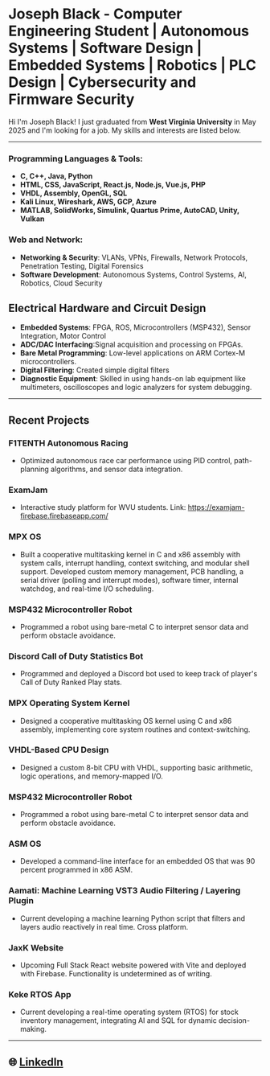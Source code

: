 # Joseph Black - Computer Engineering Student | Autonomous Systems | Software Design | Embedded Systems | Robotics | PLC Design | Cybersecurity and Firmware Security

Hi I'm Joseph Black! I just graduated from **West Virginia University** in May 2025 and I'm looking for a job. My skills and interests are listed below.

---

### **Programming Languages & Tools:**
- **C, C++, Java, Python**  
- **HTML, CSS, JavaScript, React.js, Node.js, Vue.js, PHP**  
- **VHDL, Assembly, OpenGL, SQL**  
- **Kali Linux, Wireshark, AWS, GCP, Azure**  
- **MATLAB, SolidWorks, Simulink, Quartus Prime, AutoCAD, Unity, Vulkan**

### **Web and Network:**
- **Networking & Security**: VLANs, VPNs, Firewalls, Network Protocols, Penetration Testing, Digital Forensics  
- **Software Development**: Autonomous Systems, Control Systems, AI, Robotics, Cloud Security

##  Electrical Hardware and Circuit Design

- **Embedded Systems**: FPGA, ROS, Microcontrollers (MSP432), Sensor Integration, Motor Control  
- **ADC/DAC Interfacing**:Signal acquisition and processing on FPGAs.
- **Bare Metal Programming**: Low-level applications on ARM Cortex-M microcontrollers.
- **Digital Filtering**: Created simple digital filters
- **Diagnostic Equipment**: Skilled in using hands-on lab equipment like multimeters, oscilloscopes and logic analyzers for system debugging.

---
## Recent Projects

### **F1TENTH Autonomous Racing**  
- Optimized autonomous race car performance using PID control, path-planning algorithms, and sensor data integration.

###  **ExamJam**  
- Interactive study platform for WVU students. Link: https://examjam-firebase.firebaseapp.com/

###  **MPX OS**  
- Built a cooperative multitasking kernel in C and x86 assembly with system calls, interrupt handling, context switching, and modular shell support. Developed custom memory management, PCB handling, a serial driver (polling and interrupt modes), software timer, internal watchdog, and real-time I/O scheduling.

### **MSP432 Microcontroller Robot**  
- Programmed a robot using bare-metal C to interpret sensor data and perform obstacle avoidance.

### **Discord Call of Duty Statistics Bot**  
- Programmed and deployed a Discord bot used to keep track of player's Call of Duty Ranked Play stats.

### **MPX Operating System Kernel**  
- Designed a cooperative multitasking OS kernel using C and x86 assembly, implementing core system routines and context-switching.

### **VHDL-Based CPU Design**  
- Designed a custom 8-bit CPU with VHDL, supporting basic arithmetic, logic operations, and memory-mapped I/O.

### **MSP432 Microcontroller Robot**  
- Programmed a robot using bare-metal C to interpret sensor data and perform obstacle avoidance.

### **ASM OS**  
- Developed a command-line interface for an embedded OS that was 90 percent programmed in x86 ASM.

### **Aamati: Machine Learning VST3 Audio Filtering / Layering Plugin**  
- Current developing a machine learning Python script that filters and layers audio reactively in real time. Cross platform.

### **JaxK Website**  
- Upcoming Full Stack React website powered with Vite and deployed with Firebase. Functionality is undetermined as of writing.

### **Keke RTOS App**  
- Current developing a real-time operating system (RTOS) for stock inventory management, integrating AI and SQL for dynamic decision-making.


---


## 🌐 [LinkedIn](https://www.linkedin.com/in/joseph-black-wvu)

